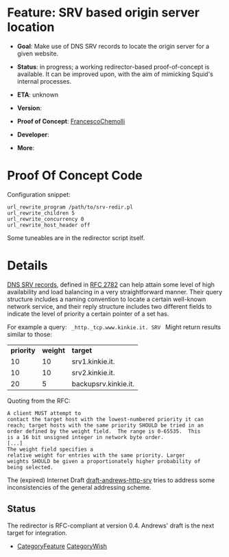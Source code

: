 # Feature: SRV based origin server location

  - **Goal**: Make use of DNS SRV records to locate the origin server
    for a given website.

  - **Status**: in progress; a working redirector-based proof-of-concept
    is available. It can be improved upon, with the aim of mimicking
    Squid's internal processes.

  - **ETA**: unknown

  - **Version**:

  - **Proof of Concept**:
    [FrancescoChemolli](https://wiki.squid-cache.org/action/show/Features/SrvDnsOriginServerLocation/FrancescoChemolli#)

  - **Developer**:

  - **More**:

# Proof Of Concept Code

Configuration snippet:

    url_rewrite_program /path/to/srv-redir.pl
    url_rewrite_children 5
    url_rewrite_concurrency 0
    url_rewrite_host_header off

Some tuneables are in the redirector script itself.

# Details

[DNS SRV records](http://en.wikipedia.org/wiki/SRV_record), defined in
[RFC 2782](http://www.ietf.org/rfc/rfc2782.txt) can help attain some
level of high availability and load balancing in a very straightforward
manner. Their query structure includes a naming convention to locate a
certain well-known network service, and their reply structure includes
two different fields to indicate the level of priority a certain pointer
of a set has.

For example a query: `  _http._tcp.www.kinkie.it. SRV  ` Might return
results similar to those:

|              |            |                      |
| ------------ | ---------- | -------------------- |
| **priority** | **weight** | **target**           |
| 10           | 10         | srv1.kinkie.it.      |
| 10           | 10         | srv2.kinkie.it.      |
| 20           | 5          | backupsrv.kinkie.it. |

Quoting from the RFC:

    A client MUST attempt to
    contact the target host with the lowest-numbered priority it can
    reach; target hosts with the same priority SHOULD be tried in an
    order defined by the weight field.  The range is 0-65535.  This
    is a 16 bit unsigned integer in network byte order.
    [...]
    The weight field specifies a
    relative weight for entries with the same priority. Larger
    weights SHOULD be given a proportionately higher probability of
    being selected.

The (expired) Internet Draft
[draft-andrews-http-srv](http://tools.ietf.org/html/draft-andrews-http-srv)
tries to address some inconsistencies of the general addressing scheme.

## Status

The redirector is RFC-compliant at version 0.4. Andrews' draft is the
next target for integration.

  - [CategoryFeature](https://wiki.squid-cache.org/action/show/Features/SrvDnsOriginServerLocation/CategoryFeature#)
    [CategoryWish](https://wiki.squid-cache.org/action/show/Features/SrvDnsOriginServerLocation/CategoryWish#)
